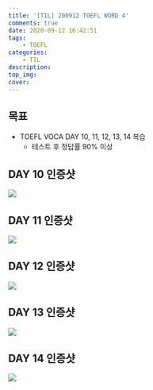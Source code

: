 ```yaml
---
title: '[TIL] 200912 TOEFL WORD 4'
comments: true
date: 2020-09-12 16:42:51
tags: 
    - TOEFL
categories: 
    - TIL
description:
top_img:
cover:
---
```

## 목표
- TOEFL VOCA DAY 10, 11, 12, 13, 14 복습
    - 테스트 후 정답률 90% 이상

## DAY 10 인증샷
![]({{site.img_path}}/2020-09-12-TIL-200912-TOEFL-WORD-4/Day10.png)

## DAY 11 인증샷
![]({{site.img_path}}/2020-09-12-TIL-200912-TOEFL-WORD-4/Day11.png)

## DAY 12 인증샷
![]({{site.img_path}}/2020-09-12-TIL-200912-TOEFL-WORD-4/Day12.png)

## DAY 13 인증샷
![]({{site.img_path}}/2020-09-12-TIL-200912-TOEFL-WORD-4/Day13.png)

## DAY 14 인증샷
![]({{site.img_path}}/2020-09-12-TIL-200912-TOEFL-WORD-4/Day14.png)